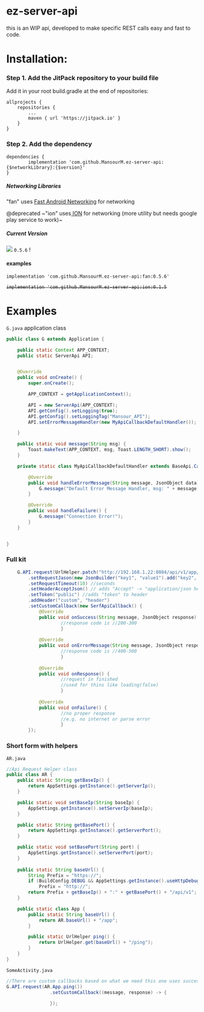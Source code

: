 # ez-server-api
this is an WIP api, developed to make specific REST calls easy and fast to code.

# Installation:

### Step 1. Add the JitPack repository to your build file

Add it in your root build.gradle at the end of repositories:

	allprojects {
		repositories {
			...
			maven { url 'https://jitpack.io' }
		}
	}

### Step 2. Add the dependency

    dependencies {
	        implementation 'com.github.MansourM.ez-server-api:{$networkLibrary}:{$version}'
	}

##### Networking Libraries
"fan" uses [Fast Android Networking](https://github.com/amitshekhariitbhu/Fast-Android-Networking "Fast Android Networking") for networking

@deprecated
~"ion" uses[ ION](https://github.com/koush/ion " ION") for networking (more utility but needs google play service to work)~

##### Current Version
[![](https://jitpack.io/v/MansourM/ez-server-api.svg)](https://jitpack.io/#MansourM/ez-server-api) `0.5.6` !

#### examples

    implementation 'com.github.MansourM.ez-server-api:fan:0.5.6'
<strike>

    implementation 'com.github.MansourM.ez-server-api:ion:0.1.5

</strike>

# Examples
`G.java` application class
```java
public class G extends Application {

    public static Context APP_CONTEXT;
    public static ServerApi API;


    @Override
    public void onCreate() {
        super.onCreate();

        APP_CONTEXT = getApplicationContext();

        API = new ServerApi(APP_CONTEXT);
        API.getConfig().setLogging(true);
        API.getConfig().setLoggingTag("Mansour_API");
        API.setErrorMessageHandler(new MyApiCallbackDefaultHandler());

    }

    public static void message(String msg) {
        Toast.makeText(APP_CONTEXT, msg, Toast.LENGTH_SHORT).show();
    }

    private static class MyApiCallbackDefaultHandler extends BaseApi.CallbackDefaultHandler {

        @Override
        public void handleErrorMessage(String message, JsonObject data) {
            G.message("Default Error Message Handler, msg: " + message);
        }

        @Override
        public void handleFailure() {
            G.message("Connection Error!");
        }
    }


}


```

### Full kit

```java
    G.API.request(UrlHelper.patch("http://192.168.1.22:8084/api/v1/app/ping"))
        .setRequestJason(new JsonBuilder("key1", "value1").add("key2", "value2").build())
        .setRequestTimeout(10) //seconds
        .setHeaderAcceptJson() // adds "Accept" -> "application/json header
        .setToken("public") //adds "token" to header
        .addHeader("custom", "header")
        .setCustomCallback(new SerfApiCallback() {
            @Override
            public void onSuccess(String message, JsonObject response) {
                    //response code is //200-300
                    }
            
            @Override
            public void onErrorMessage(String message, JsonObject response) {
                    //response code is //400-500
                    }
            
            @Override
            public void onResponse() {
                    //request in finished
                    //used for thins like loading(false)
                    }
            
            @Override
            public void onFailure() {
                    //no proper response
                    //e.g. no internet or parse error
                    }
        });

```
### Short form with helpers

`AR.java`

```java
//Api Request Helper class
public class AR {
    public static String getBaseIp() {
        return AppSettings.getInstance().getServerIp();
    }

    public static void setBaseIp(String baseIp) {
        AppSettings.getInstance().setServerIp(baseIp);
    }

    public static String getBasePort() {
        return AppSettings.getInstance().getServerPort();
    }

    public static void setBasePort(String port) {
        AppSettings.getInstance().setServerPort(port);
    }
    
    public static String baseUrl() {
        String Prefix = "https://";
        if (BuildConfig.DEBUG && AppSettings.getInstance().useHttpDebug())
            Prefix = "http://";
        return Prefix + getBaseIp() + ":" + getBasePort() + "/api/v1";
    }

    public static class App {
        public static String baseUrl() {
            return AR.baseUrl() + "/app";
        }

        public static UrlHelper ping() {
            return UrlHelper.get(baseUrl() + "/ping");
        }
    }
}

```

`SomeActivity.java`

```java
//There are custom callbacks based on what we need this one uses success callback (the only callback we can access in onSuccess, onError and onfailure use the default bahviour defined in G.java)
G.API.request(AR.App.ping())
                .setCustomCallback((message, response) -> {
                    
                });

```